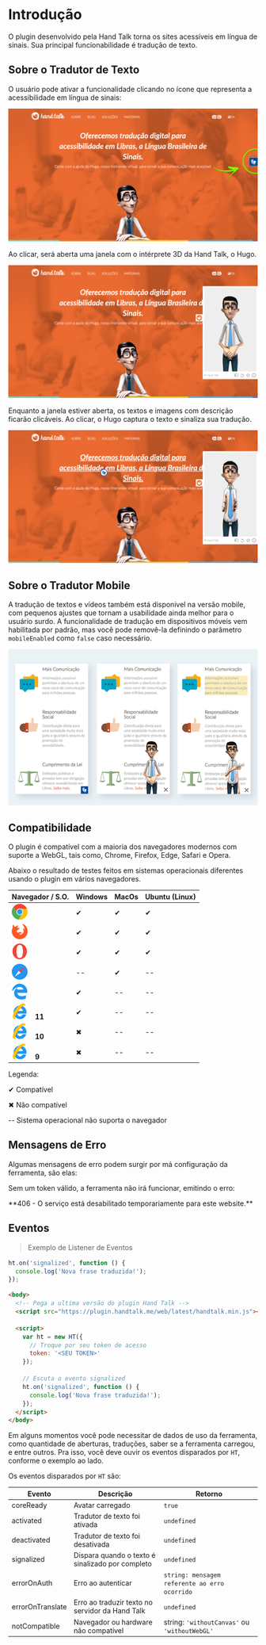<h1 id='introducao'>Introdução</h1>

O plugin desenvolvido pela Hand Talk torna os sites acessíveis em língua de sinais. Sua principal funcionabilidade é tradução de texto.

<h2 id='sobre-o-tradutor-de-texto'>Sobre o Tradutor de Texto</h2>

O usuário pode ativar a funcionalidade clicando no ícone que representa a acessibilidade em língua de sinais:

![Site da Hand Talk com o Hugo centralizado e uma seta indicando o plugin ao lado direito.](images/screenshoots/tradutor-de-sites.png)

Ao clicar, será aberta uma janela com o intérprete 3D da Hand Talk, o Hugo.
  
![Janela de Libras aberta com o Hugo parado esperando para texto para traduzir.](images/screenshoots/tradutor-de-sites-2.png)

Enquanto a janela estiver aberta, os textos e imagens com descrição ficarão clicáveis. Ao clicar, o Hugo captura o texto e sinaliza sua tradução.

![Janela de Libras aberta do lado direito, texto sendo clicado e Hugo traduzindo-o.](images/screenshoots/tradutor-de-sites-3.png)

<h2 id='sobre-o-tradutor-mobile'>Sobre o Tradutor Mobile</h2>

A tradução de textos e vídeos também está disponivel na versão mobile, com pequenos ajustes que tornam a usabilidade ainda melhor para o usuário surdo.
A funcionalidade de tradução em dispositivos móveis vem habilitada por padrão, mas você pode removê-la definindo o parâmetro `mobileEnabled` como `false` caso necessário.

![Plugin fechado no mobile, em seguida o Hugo esperando por uma tradução, à frente o Hugo traduzindo.](images/screenshoots/tradutor-mobile.png)

<h2 id='compatibilidade'>Compatibilidade</h2>

O plugin é compatível com a maioria dos navegadores modernos com suporte a WebGL, tais como, Chrome, Firefox, Edge, Safari e Opera.

Abaixo o resultado de testes feitos em sistemas operacionais diferentes usando o plugin em vários navegadores.

| Navegador / S.O.     | Windows | MacOs | Ubuntu (Linux) |
| -------------------- | ------- | ----- | -------------- |
|![Logotipo Chrome](images/icons/chrome.png)    | ✔       | ✔     | ✔             |
|![Logotipo Firefox](images/icons/firefox.png)    | ✔       | ✔     | ✔             |
|![Logotipo Opera](images/icons/opera.png)    | ✔      | ✔     | ✔             |
|![Logotipo Safari](images/icons/safari.png)   | --       | ✔     | --             |
|![Logotipo EDGE](images/icons/edge.png)   | ✔       | --    | --             |
|![Logotipo Internet Explorer 11](images/icons/internet-explorer.png)<span style="margin-left: 15px;">**11**</span>   | ✔       | --    | --             |
|![Logotipo Internet Explorer 10](images/icons/internet-explorer.png)<span style="margin-left: 15px;">**10**</span>   | ✖       | --    | --             |
|![Logotipo Internet Explorer 9](images/icons/internet-explorer.png)<span style="margin-left: 15px;">**9**</span>  | ✖       | --    | --             |
  
Legenda:

✔ Compatível

✖ Não compatível

-- Sistema operacional não suporta o navegador

<h2 id='mensagens-de-erro'>Mensagens de Erro</h2>

Algumas mensagens de erro podem surgir por má configuração da ferramenta, são elas:

Sem um token válido, a ferramenta não irá funcionar, emitindo o erro:

<aside class="warning">
**406 - O serviço está desabilitado temporariamente para este website.**
</aside>

<h2 id='eventos-introducao'>Eventos</h2>

> Exemplo de Listener de Eventos

```javascript
ht.on('signalized', function () {
  console.log('Nova frase traduzida!');
});
```

```html
<body>
  <!-- Pega a ultima versão do plugin Hand Talk -->
  <script src="https://plugin.handtalk.me/web/latest/handtalk.min.js"></script>

  <script>
    var ht = new HT({
      // Troque por seu token de acesso
      token: '<SEU TOKEN>'
    });

    // Escuta o evento signalized
    ht.on('signalized', function () {
      console.log('Nova frase traduzida!');
    });
  </script>
</body>
```

Em alguns momentos você pode necessitar de dados de uso da ferramenta, como quantidade de aberturas, traduções, saber se a ferramenta carregou, e entre outros.
Pra isso, você deve ouvir os eventos disparados por `HT`, conforme o exemplo ao lado.

Os eventos disparados por `HT` são:

| Evento | Descrição | Retorno |
|---|---|---|
| coreReady | Avatar carregado | ```true``` |
| activated | Tradutor de texto foi ativada | ```undefined``` |
| deactivated | Tradutor de texto foi desativada | ```undefined``` |
| signalized | Dispara quando o texto é sinalizado por completo | ```undefined``` |
| errorOnAuth | Erro ao autenticar | ```string: mensagem referente ao erro ocorrido``` |
| errorOnTranslate | Erro ao traduzir texto no servidor da Hand Talk | ```undefined``` |
| notCompatible | Navegador ou hardware não compatível | string: ```'withoutCanvas'``` ou ```'withoutWebGL'``` |

